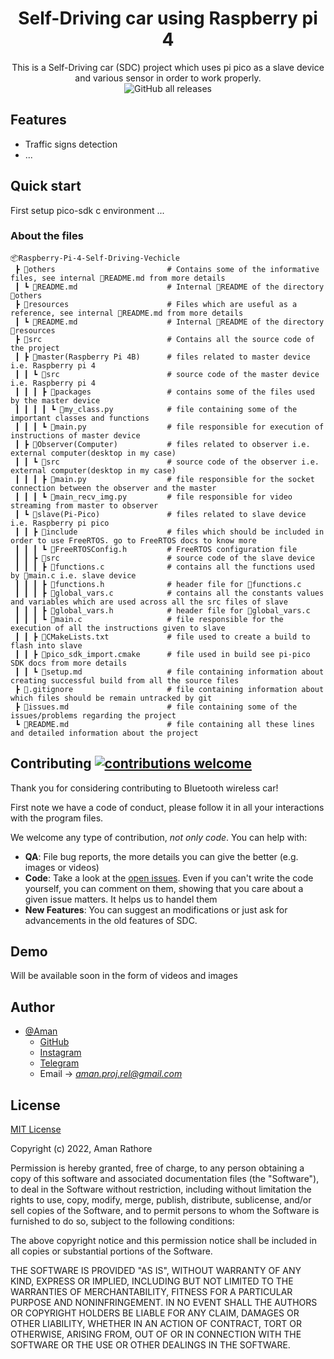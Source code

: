 <div align="center">
  <!-- <img src="./img/ff_logo2013.png" width="200px"> -->
  <h1>Self-Driving car using Raspberry pi 4</h1>
</div>

<p align="center">
  This is a Self-Driving car (SDC) project which uses pi pico as a slave device and various sensor in order to work properly.<br><img alt="GitHub all releases" src="https://img.shields.io/github/downloads/AmanRathoreP/Bluetooth-wireless-car-with-various-features/total">
</p>


## Features

* Traffic signs detection
* ...

## Quick start

First setup pico-sdk c environment ...

### About the files
```
📦Raspberry-Pi-4-Self-Driving-Vechicle
 ┣ 📂others                         # Contains some of the informative files, see internal 📜README.md from more details
 ┃ ┗ 📜README.md                    # Internal 📜README of the directory 📂others
 ┣ 📂resources                      # Files which are useful as a reference, see internal 📜README.md from more details
 ┃ ┗ 📜README.md                    # Internal 📜README of the directory 📂resources
 ┣ 📂src                            # Contains all the source code of the project
 ┃ ┣ 📂master(Raspberry Pi 4B)      # files related to master device i.e. Raspberry pi 4
 ┃ ┃ ┗ 📂src                        # source code of the master device i.e. Raspberry pi 4
 ┃ ┃ ┃ ┣ 📂packages                 # contains some of the files used by the master device
 ┃ ┃ ┃ ┃ ┗ 📜my_class.py            # file containing some of the important classes and functions
 ┃ ┃ ┃ ┗ 📜main.py                  # file responsible for execution of instructions of master device
 ┃ ┣ 📂Observer(Computer)           # files related to observer i.e. external computer(desktop in my case)
 ┃ ┃ ┗ 📂src                        # source code of the observer i.e. external computer(desktop in my case)
 ┃ ┃ ┃ ┣ 📜main.py                  # file responsible for the socket connection between the observer and the master
 ┃ ┃ ┃ ┗ 📜main_recv_img.py         # file responsible for video streaming from master to observer
 ┃ ┗ 📂slave(Pi-Pico)               # files related to slave device i.e. Raspberry pi pico
 ┃ ┃ ┣ 📂include                    # files which should be included in order to use FreeRTOS. go to FreeRTOS docs to know more
 ┃ ┃ ┃ ┗ 📜FreeRTOSConfig.h         # FreeRTOS configuration file
 ┃ ┃ ┣ 📂src                        # source code of the slave device
 ┃ ┃ ┃ ┣ 📜functions.c              # contains all the functions used by 📜main.c i.e. slave device
 ┃ ┃ ┃ ┣ 📜functions.h              # header file for 📜functions.c
 ┃ ┃ ┃ ┣ 📜global_vars.c            # contains all the constants values and variables which are used across all the src files of slave
 ┃ ┃ ┃ ┣ 📜global_vars.h            # header file for 📜global_vars.c
 ┃ ┃ ┃ ┗ 📜main.c                   # file responsible for the execution of all the instructions given to slave 
 ┃ ┃ ┣ 📜CMakeLists.txt             # file used to create a build to flash into slave
 ┃ ┃ ┣ 📜pico_sdk_import.cmake      # file used in build see pi-pico SDK docs from more details
 ┃ ┃ ┗ 📜setup.md                   # file containing information about creating successful build from all the source files
 ┣ 📜.gitignore                     # file containing information about which files should be remain untracked by git
 ┣ 📜issues.md                      # file containing some of the issues/problems regarding the project
 ┗ 📜README.md                      # file containing all these lines and detailed information about the project
```

## Contributing [![contributions welcome](https://img.shields.io/badge/contributions-welcome-brightgreen.svg?style=flat)](issues.md)

Thank you for considering contributing to Bluetooth wireless car!

First note we have a code of conduct, please follow it in all your interactions with the program files.

We welcome any type of contribution, _not only code_. You can help with:
- **QA**: File bug reports, the more details you can give the better (e.g. images or videos)
- **Code**: Take a look at the [open issues](issues.md). Even if you can't write the code yourself, you can comment on them, showing that you care about a given issue matters. It helps us to handel them
- **New Features**: You can suggest an modifications or just ask for advancements in the old features of SDC.

## Demo

Will be available soon in the form of videos and images

## Author

- [@Aman](https://www.github.com/AmanRathoreP)
   - [GitHub](https://www.github.com/AmanRathoreM)
   - [Instagram](https://www.instagram.com/aman__0864/)
   - [Telegram](https://t.me/aman0864)
   - Email -> *aman.proj.rel@gmail.com*

## License

[MIT License](https://choosealicense.com/licenses/mit/)

Copyright (c) 2022, Aman Rathore

Permission is hereby granted, free of charge, to any person obtaining a copy
of this software and associated documentation files (the "Software"), to deal
in the Software without restriction, including without limitation the rights
to use, copy, modify, merge, publish, distribute, sublicense, and/or sell
copies of the Software, and to permit persons to whom the Software is
furnished to do so, subject to the following conditions:

The above copyright notice and this permission notice shall be included in all
copies or substantial portions of the Software.

THE SOFTWARE IS PROVIDED "AS IS", WITHOUT WARRANTY OF ANY KIND, EXPRESS OR
IMPLIED, INCLUDING BUT NOT LIMITED TO THE WARRANTIES OF MERCHANTABILITY,
FITNESS FOR A PARTICULAR PURPOSE AND NONINFRINGEMENT. IN NO EVENT SHALL THE
AUTHORS OR COPYRIGHT HOLDERS BE LIABLE FOR ANY CLAIM, DAMAGES OR OTHER
LIABILITY, WHETHER IN AN ACTION OF CONTRACT, TORT OR OTHERWISE, ARISING FROM,
OUT OF OR IN CONNECTION WITH THE SOFTWARE OR THE USE OR OTHER DEALINGS IN THE
SOFTWARE.